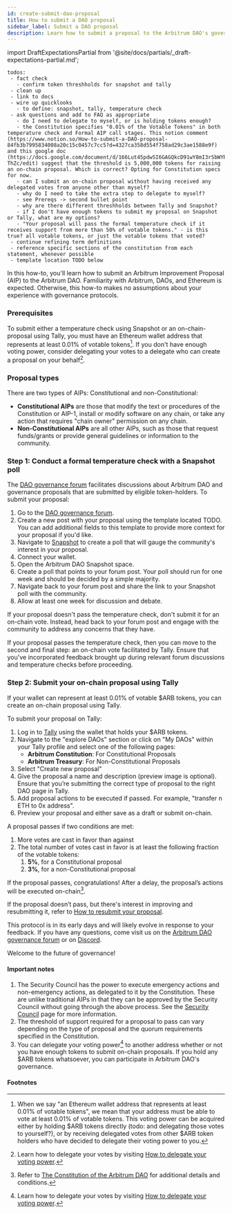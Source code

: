 ```yaml
---
id: create-submit-dao-proposal
title: How to submit a DAO proposal
sidebar_label: Submit a DAO proposal
description: Learn how to submit a proposal to the Arbitrum DAO's governance forum by using Snapshot to conduct a temperature check, and then Tally to facilitate an on-chain vote.
---
```


import DraftExpectationsPartial from '@site/docs/partials/_draft-expectations-partial.md'; 

<DraftExpectationsPartial />

```
todos: 
 - fact check
   - confirm token threshholds for snapshot and tally
 - clean up
 - link to docs
 - wire up quicklooks
   - to define: snapshot, tally, temperature check
 - ask questions and add to FAQ as appropriate
   - do I need to delegate to myself, or is holding tokens enough?
   - the Constitution specifies "0.01% of the Votable Tokens" in both temperature check and Formal AIP call stages. This notion comment (https://www.notion.so/How-to-submit-a-DAO-proposal-84fb3b7995834008a20c15c0457c7cc5?d=4327ca358d554f758ad29c3ae1588e9f) and this google doc (https://docs.google.com/document/d/166Lut45pdwSI6GAGQkcD91wY8mI3rSbWYRiqkP-ThZc/edit) suggest that the threshold is 5,000,000 tokens for raising an on-chain proposal. Which is correct? Opting for Constitution specs for now.
   - can I submit an on-chain proposal without having received any delegated votes from anyone other than myself?
   - why do I need to take the extra step to delegate to myself?
   - see Prereqs -> second bullet point
   - why are there different threshholds between Tally and Snapshot?
   - if I don't have enough tokens to submit my proposal on Snapshot or Tally, what are my options?
   - "Your proposal will pass the formal temperature check if it receives support from more than 50% of votable tokens." - is this true? all votable tokens, or just the votable tokens that voted?
 - continue refining term definitions
 - reference specific sections of the constitution from each statement, whenever possible
 - template location TODO below
```

In this how-to, you'll learn how to submit an Arbitrum Improvement Proposal (AIP) to the <a data-quicklook-from='arbitrum-dao'>Arbitrum DAO</a>. Familiarity with Arbitrum, DAOs, and Ethereum is expected. Otherwise, this how-to makes no assumptions about your experience with governance protocols.

### Prerequisites

To submit either a <a data-quicklook-from='temperature-check'>temperature check</a> using <a data-quicklook-from='snapshot'>Snapshot</a> or an <a data-quicklook-from='on-chain-proposal'>on-chain-proposal</a> using <a data-quicklook-from='tally'>Tally</a>, you must have an Ethereum wallet address that represents at least 0.01% of votable tokens[^1]. If you don't have enough voting power, consider delegating your votes to a delegate who can create a proposal on your behalf[^2].


### Proposal types

There are two types of AIPs: <a data-quicklook-from="constitutional-proposal">Constitutional</a> and <a data-quicklook-from="non-constitutional-proposal">non-Constitutional</a>:

- **Constitutional AIPs** are those that modify the text or procedures of the Constitution or AIP-1, install or modify software on any chain, or take any action that requires "chain owner" permission on any chain. 
- **Non-Constitutional AIPs** are all other AIPs, such as those that request funds/grants or provide general guidelines or information to the community.


### Step 1: Conduct a formal temperature check with a Snapshot poll

The [DAO governance forum](https://forum.arbitrum.io/) facilitates discussions about Arbitrum DAO and <a data-quicklook-from='governance-proposal'>governance proposals</a> that are submitted by eligible token-holders. To submit your proposal:

1. Go to the [DAO governance forum](https://forum.arbitrum.io/).
2. Create a new post with your proposal using the template located TODO. You can add additional fields to this template to provide more context for your proposal if you'd like.
3. Navigate to [Snapshot](https://snapshot.org/#/) to create a poll that will gauge the community's interest in your proposal.
4. Connect your wallet.
5. Open the Arbitrum DAO Snapshot space.
6. Create a poll that points to your forum post. Your poll should run for one week and should be decided by a simple majority.
7. Navigate back to your forum post and share the link to your Snapshot poll with the community.
8. Allow at least one week for discussion and debate.

If your proposal doesn't pass the temperature check, don't submit it for an on-chain vote. Instead, head back to your forum post and engage with the community to address any concerns that they have.

If your proposal passes the temperature check, then you can move to the second and final step: an on-chain vote facilitated by Tally. Ensure that you've incorporated feedback brought up during relevant forum discussions and temperature checks before proceeding. 

### Step 2: Submit your on-chain proposal using Tally

If your wallet can represent at least 0.01% of votable $ARB tokens, you can create an <a data-quicklook-from="on-chain-proposal">on-chain proposal</a> using Tally. 

To submit your proposal on Tally:

 1.	Log in to [Tally](https://www.tally.xyz/) using the wallet that holds your $ARB tokens.
 2.	Navigate to the "explore DAOs" section or click on "My DAOs" within your Tally profile and select one of the following pages:
    - **Arbitrum Constitution**: For Constitutional Proposals
    - **Arbitrum Treasury**: For Non-Constitutional Proposals
3.	Select "Create new proposal"
4.	Give the proposal a name and description (preview image is optional). Ensure that you’re submitting the correct type of proposal to the right DAO page in Tally.
5.	Add proposal actions to be executed if passed. For example, "transfer n ETH to 0x address".
6.	Preview your proposal and either save as a draft or submit on-chain.

A proposal passes if two conditions are met: 

  1. More votes are cast in favor than against
  2. The total number of votes cast in favor is at least the following fraction of the votable tokens:
     1. **5%**, for a <a data-quicklook-from="constitutional-proposal">Constitutional proposal</a>
     2. **3%**, for a <a data-quicklook-from="non-constitutional-proposal">non-Constitutional proposal</a>

If the proposal passes, congratulations! After a delay, the proposal’s actions will be executed on-chain[^3].

If the proposal doesn’t pass, but there's interest in improving and resubmitting it, refer to [How to resubmit your proposal](./resubmit-dao-proposal).

This protocol is in its early days and will likely evolve in response to your feedback. If you have any questions, come visit us on the [Arbitrum DAO governance forum](https://forum.arbitrum.io/) or on [Discord](https://www.discord.gg/arbitrum).

Welcome to the future of governance!


#### Important notes

 1. The <a data-quicklook-from="security-council">Security Council</a> has the power to execute <a data-quicklook-from="emergency-action">emergency actions</a> and <a data-quicklook-from="non-emergency-action">non-emergency actions</a>, as delegated to it by the Constitution. These are unlike traditional AIPs in that they can be approved by the Security Council without going through the above process. See the [Security Council](./security-council) page for more information.
 2. The threshold of support required for a proposal to pass can vary depending on the type of proposal and the quorum requirements specified in the Constitution.
 3. You can delegate your voting power[^2] to another address whether or not you have enough tokens to submit on-chain proposals. If you hold any $ARB tokens whatsoever, you can participate in Arbitrum DAO's governance.


#### Footnotes

[^1]: When we say "an Ethereum wallet address that represents at least 0.01% of votable tokens", we mean that your address must be able to vote at least 0.01% of votable tokens. This voting power can be acquired either by holding $ARB tokens directly (todo: and delegating those votes to yourself?), or by receiving delegated votes from other $ARB token holders who have decided to delegate their voting power to you.
[^2]: Learn how to delegate your votes by visiting [How to delegate your voting power](./select-delegate-voting-power).
[^3]: Refer to [The Constitution of the Arbitrum DAO](../dao-constitution) for additional details and conditions.



<!-- todos: 
How long are proposals open for voting?
various inline todos
things not specified:
In step 1, the Constitution doesn't specify where the proposal should be submitted. The guide suggests the DAO governance forum, but it is not clear if this is the official place for proposal submissions.
In step 2, the Constitution doesn't specify where proposals need to pass a temperature check before being submitted for an on-chain vote.
In step 3, the Constitution doesn't specify the minimum amount of tokens required to create an on-chain proposal using Tally. Also, it is not specified the percentage of votable tokens required for a proposal to pass.
In step 3, the Constitution doesn't specify what constitutes a vote in favor or against a proposal.
In step 3, the Constitution doesn't specify what types of actions can be included in a proposal.
In step 3, the Constitution doesn't specify the time frame for a proposal to be voted on, and if there is a quorum required for the vote to be valid.
-->